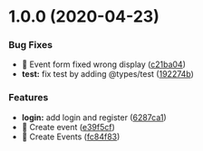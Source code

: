 # 1.0.0 (2020-04-23)


### Bug Fixes

* 🐛 Event form fixed wrong display ([c21ba04](https://github.com/LeaferInc/website/commit/c21ba04bfc50d8c968f1d733b23ecfb7b0b9f885))
* **test:** fix test by adding @types/test ([192274b](https://github.com/LeaferInc/website/commit/192274b994e6f29f8ccfb6a9f68e91a367a7c154))


### Features

* **login:** add login and register ([6287ca1](https://github.com/LeaferInc/website/commit/6287ca13e1861cc80698e9835e9cb38158707a10))
* 🎸 Create event ([e39f5cf](https://github.com/LeaferInc/website/commit/e39f5cf3afcf87696972e1fffc67ffed2452ca62))
* 🎸 Create Events ([fc84f83](https://github.com/LeaferInc/website/commit/fc84f83450c6662262ab55bab12ddff3dc9bee71))
